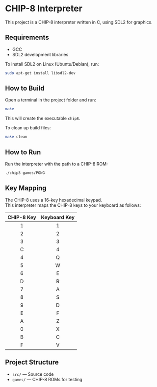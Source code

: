 # CHIP-8 Interpreter

This project is a CHIP-8 interpreter written in C, using SDL2 for graphics.

## Requirements

- GCC
- SDL2 development libraries

To install SDL2 on Linux (Ubuntu/Debian), run:
```bash
sudo apt-get install libsdl2-dev
```

## How to Build

Open a terminal in the project folder and run:
```bash
make
```

This will create the executable `chip8`.

To clean up build files:
```bash
make clean
```

## How to Run

Run the interpreter with the path to a CHIP-8 ROM:
```bash
./chip8 games/PONG
```

## Key Mapping

The CHIP-8 uses a 16-key hexadecimal keypad.  
This interpreter maps the CHIP-8 keys to your keyboard as follows:

| CHIP-8 Key | Keyboard Key |
|:----------:|:------------:|
| 1          | 1            |
| 2          | 2            |
| 3          | 3            |
| C          | 4            |
| 4          | Q            |
| 5          | W            |
| 6          | E            |
| D          | R            |
| 7          | A            |
| 8          | S            |
| 9          | D            |
| E          | F            |
| A          | Z            |
| 0          | X            |
| B          | C            |
| F          | V            |

## Project Structure

- `src/` — Source code
- `games/` — CHIP-8 ROMs for testing